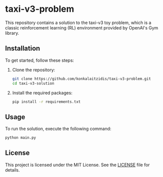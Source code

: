 # taxi-v3-problem
This repository contains a solution to the taxi-v3 toy problem, which is a classic reinforcement learning (RL) environment provided by OpenAI's Gym library.

<!-- Approach: -->

## Installation

To get started, follow these steps:

1. Clone the repository:
    ```sh
    git clone https://github.com/konkalaitzidis/taxi-v3-problem.git
    cd taxi-v3-solution
    ```

2. Install the required packages:
    ```sh
    pip install -r requirements.txt
    ```

## Usage

To run the solution, execute the following command:
```sh
python main.py
```

<!-- ## Testing

To run the tests, execute the following command:
```sh
pytest
``` -->

## License

This project is licensed under the MIT License. See the [LICENSE](LICENSE) file for details.
